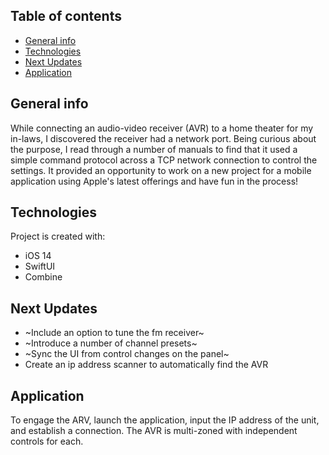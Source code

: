 ## Table of contents
* [General info](#general-info)
* [Technologies](#technologies)
* [Next Updates](#next-updates)
* [Application](#application)

## General info
While connecting an audio-video receiver (AVR) to a home theater for my in-laws, I discovered the receiver had a network port.  Being curious about the purpose, I read through a number of manuals to find that it used a simple command protocol across a TCP network connection to control the settings.  It provided an opportunity to work on a new project for a mobile application using Apple's latest offerings and have fun in the process!

## Technologies
Project is created with:
* iOS 14
* SwiftUI
* Combine

## Next Updates
* ~Include an option to tune the fm receiver~
* ~Introduce a number of channel presets~
* ~Sync the UI from control changes on the panel~
* Create an ip address scanner to automatically find the AVR

## Application
To engage the ARV, launch the application, input the IP address of the unit, and establish a connection.  The AVR is multi-zoned with independent controls for each.
